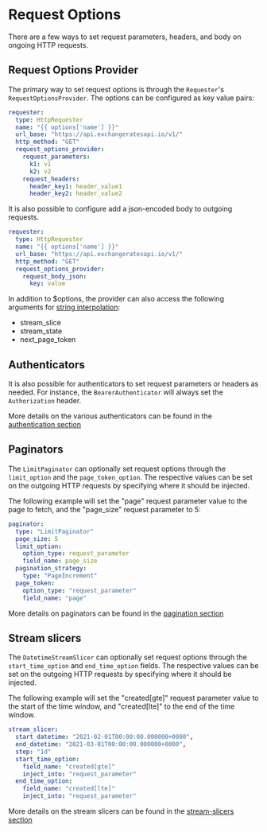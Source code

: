# Request Options

There are a few ways to set request parameters, headers, and body on ongoing HTTP requests.

## Request Options Provider

The primary way to set request options is through the `Requester`'s `RequestOptionsProvider`.
The options can be configured as key value pairs:

```yaml
requester:
  type: HttpRequester
  name: "{{ options['name'] }}"
  url_base: "https://api.exchangeratesapi.io/v1/"
  http_method: "GET"
  request_options_provider:
    request_parameters:
      k1: v1
      k2: v2
    request_headers:
      header_key1: header_value1
      header_key2: header_value2
```

It is also possible to configure add a json-encoded body to outgoing requests.

```yaml
requester:
  type: HttpRequester
  name: "{{ options['name'] }}"
  url_base: "https://api.exchangeratesapi.io/v1/"
  http_method: "GET"
  request_options_provider:
    request_body_json:
      key: value
```

In addition to $options, the provider can also access the following arguments for [string interpolation](yaml-structure.md#string-interpolation):

- stream_slice
- stream_state
- next_page_token

## Authenticators

It is also possible for authenticators to set request parameters or headers as needed.
For instance, the `BearerAuthenticator` will always set the `Authorization` header.

More details on the various authenticators can be found in the [authentication section](authentication.md)

## Paginators

The `LimitPaginator` can optionally set request options through the `limit_option` and the `page_token_option`.
The respective values can be set on the outgoing HTTP requests by specifying where it should be injected.

The following example will set the "page" request parameter value to the page to fetch, and the "page_size" request parameter to 5:

```yaml
paginator:
  type: "LimitPaginator"
  page_size: 5
  limit_option:
    option_type: request_parameter
    field_name: page_size
  pagination_strategy:
    type: "PageIncrement"
  page_token:
    option_type: "request_parameter"
    field_name: "page"
```

More details on paginators can be found in the [pagination section](pagination.md)

## Stream slicers

The `DatetimeStreamSlicer` can optionally set request options through the `start_time_option` and `end_time_option` fields.
The respective values can be set on the outgoing HTTP requests by specifying where it should be injected.

The following example will set the "created[gte]" request parameter value to the start of the time window, and "created[lte]" to the end of the time window.

```yaml
stream_slicer:
  start_datetime: "2021-02-01T00:00:00.000000+0000",
  end_datetime: "2021-03-01T00:00:00.000000+0000",
  step: "1d"
  start_time_option:
    field_name: "created[gte]"
    inject_into: "request_parameter"
  end_time_option:
    field_name: "created[lte]"
    inject_into: "request_parameter"
```

More details on the stream slicers can be found in the [stream-slicers section](stream-slicers.md)
